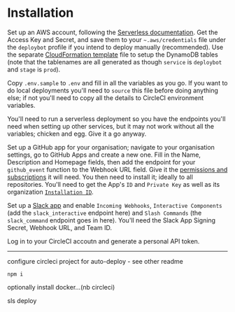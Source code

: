 # Installation

Set up an AWS account, following the [Serverless documentation](https://serverless.com/framework/docs/providers/aws/guide/credentials/). Get the Access Key and Secret, and save them to your `~.aws/credentials` file under the `deploybot` profile if you intend to deploy manually (recommended). Use the separate [CloudFormation template](./dynamoDB_cf.template) file to setup the DynamoDB tables (note that the tablenames are all generated as though `service` is `deploybot` and `stage` is `prod`).

Copy `.env.sample` to `.env` and fill in all the variables as you go. If you want to do local deployments you'll need to `source` this file before doing anything else; if not you'll need to copy all the details to CircleCI environment variables.

You'll need to run a serverless deployment so you have the endpoints you'll need when setting up other services, but it may not work without all the variables; chicken and egg. Give it a go anyway.

Set up a GitHub app for your organisation; navigate to your organisation settings, go to GitHub Apps and create a new one. Fill in the Name, Description and Homepage fields, then add the endpoint for your `github_event` function to the Webhook URL field. Give it the [permissions and subscriptions](./docs/github_app_permissions.md) it will need. You then need to install it; ideally to all repositories. You'll need to get the App's `ID` and `Private Key` as well as its organization [`Installation ID`](https://developer.github.com/v3/apps/#find-repository-installation).

Set up a [Slack app](https://api.slack.com/apps/) and enable `Incoming Webhooks`, `Interactive Components` (add the `slack_interactive` endpoint here) and `Slash Commands` (the `slack_command` endpoint goes in here). You'll need the Slack App Signing Secret, Webhook URL, and Team ID.

Log in to your CircleCI accoutn and generate a personal API token.

---

configure circleci project for auto-deploy - see other readme

`npm i`

optionally install docker...(nb circleci)

sls deploy
